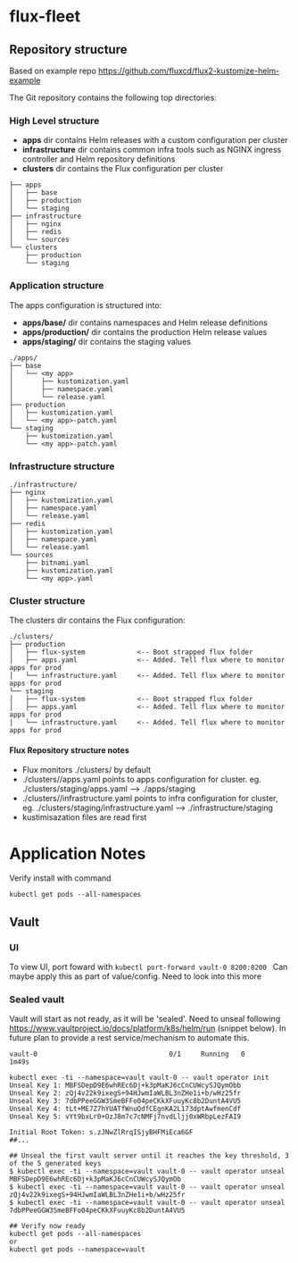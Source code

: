 # flux-fleet


## Repository structure

Based on example repo https://github.com/fluxcd/flux2-kustomize-helm-example

The Git repository contains the following top directories:

### High Level structure

- **apps** dir contains Helm releases with a custom configuration per cluster
- **infrastructure** dir contains common infra tools such as NGINX ingress controller and Helm repository definitions
- **clusters** dir contains the Flux configuration per cluster

```
├── apps
│   ├── base
│   ├── production 
│   └── staging
├── infrastructure
│   ├── nginx
│   ├── redis
│   └── sources
└── clusters
    ├── production
    └── staging 

```

### Application structure

The apps configuration is structured into:

- **apps/base/** dir contains namespaces and Helm release definitions
- **apps/production/** dir contains the production Helm release values
- **apps/staging/** dir contains the staging values

```
./apps/
├── base
│   └── <my app>
│       ├── kustomization.yaml
│       ├── namespace.yaml
│       └── release.yaml
├── production
│   ├── kustomization.yaml
│   └── <my app>-patch.yaml
└── staging
    ├── kustomization.yaml
    └── <my app>-patch.yaml
```

### Infrastructure structure

```
./infrastructure/
├── nginx
│   ├── kustomization.yaml
│   ├── namespace.yaml
│   └── release.yaml
├── redis
│   ├── kustomization.yaml
│   ├── namespace.yaml
│   └── release.yaml
└── sources
    ├── bitnami.yaml
    ├── kustomization.yaml
    └── <my app>.yaml
```

### Cluster structure

The clusters dir contains the Flux configuration:

```
./clusters/
├── production                 
│   ├── flux-system             <-- Boot strapped flux folder
│   ├── apps.yaml               <-- Added. Tell flux where to monitor apps for prod 
│   └── infrastructure.yaml     <-- Added. Tell flux where to monitor apps for prod
└── staging                    
│   ├── flux-system             <-- Boot strapped flux folder
│   ├── apps.yaml               <-- Added. Tell flux where to monitor apps for prod
│   └── infrastructure.yaml     <-- Added. Tell flux where to monitor apps for prod

```
#### Flux Repository structure notes

* Flux monitors ./clusters/<cluster> by default
* ./clusters/<cluster>/apps.yaml points to apps configuration for cluster. eg.  ./clusters/staging/apps.yaml --> ./apps/staging
* ./clusters/<cluster>/infrastructure.yaml points to infra configuration for cluster, eg.  ./clusters/staging/infrastructure.yaml --> ./infrastructure/staging
* kustimisazation files are read first 


# Application Notes

Verify install with command
```
kubectl get pods --all-namespaces
```
## Vault 

### UI

To view UI, port foward with ```kubectl port-forward vault-0 8200:8200 ``` Can maybe apply this as part of value/config. Need to look into this more


### Sealed vault

Vault will start as not ready, as it will be 'sealed'. Need to unseal following https://www.vaultproject.io/docs/platform/k8s/helm/run (snippet below). In future plan to provide a rest service/mechanism to automate this.

```
vault-0                                 0/1     Running   0          1m49s
```

```
kubectl exec -ti --namespace=vault vault-0 -- vault operator init
Unseal Key 1: MBFSDepD9E6whREc6Dj+k3pMaKJ6cCnCUWcySJQymObb
Unseal Key 2: zQj4v22k9ixegS+94HJwmIaWLBL3nZHe1i+b/wHz25fr
Unseal Key 3: 7dbPPeeGGW3SmeBFFo04peCKkXFuuyKc8b2DuntA4VU5
Unseal Key 4: tLt+ME7Z7hYUATfWnuQdfCEgnKA2L173dptAwfmenCdf
Unseal Key 5: vYt9bxLr0+OzJ8m7c7cNMFj7nvdLljj0xWRbpLezFAI9

Initial Root Token: s.zJNwZlRrqISjyBHFMiEca6GF
##...

## Unseal the first vault server until it reaches the key threshold, 3 of the 5 generated keys
$ kubectl exec -ti --namespace=vault vault-0 -- vault operator unseal MBFSDepD9E6whREc6Dj+k3pMaKJ6cCnCUWcySJQymOb
$ kubectl exec -ti --namespace=vault vault-0 -- vault operator unseal zQj4v22k9ixegS+94HJwmIaWLBL3nZHe1i+b/wHz25fr
$ kubectl exec -ti --namespace=vault vault-0 -- vault operator unseal 7dbPPeeGGW3SmeBFFo04peCKkXFuuyKc8b2DuntA4VU5

## Verify now ready
kubectl get pods --all-namespaces
or
kubectl get pods --namespace=vault

```